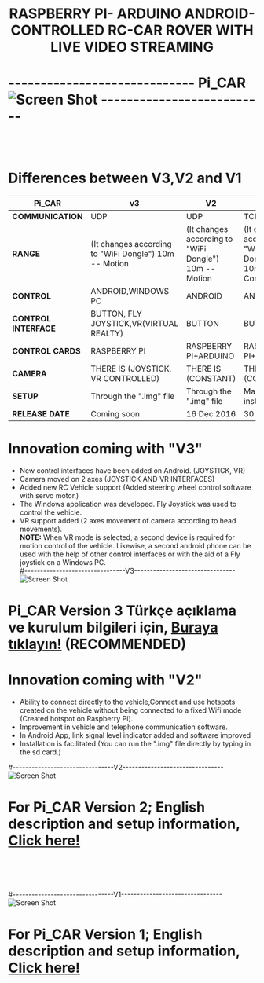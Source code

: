 # <p align="center"> <b>RASPBERRY PI- ARDUINO ANDROID-CONTROLLED RC-CAR ROVER WITH LIVE VIDEO STREAMING</b></p>
# ----------------------------- Pi_CAR ![Screen Shot](https://github.com/zafersn/WiFi-RC-Controller-With-Camera/blob/master/V2Images/images/raspi_car.png) --------------------------
<br><br>
# Differences between V3,V2 and V1

 Pi_CAR|v3 | V2 | V1
------------ |----------|-------------|-------
**COMMUNICATION**|UDP |UDP |TCP
**RANGE** |(It changes according to "WiFi Dongle") 10m -- Motion |(It changes according to "WiFi Dongle") 10m -- Motion|(It changes according to "WiFi Dongle") 10m --Constant
**CONTROL**|ANDROID,WINDOWS PC|ANDROID|ANDROID
**CONTROL INTERFACE**|BUTTON, FLY JOYSTICK,VR(VIRTUAL REALTY)|BUTTON|BUTTON
**CONTROL CARDS** |RASPBERRY PI|RASPBERRY PI+ARDUINO|RASPBERRY PI+ARDUINO
**CAMERA** |THERE IS (JOYSTICK, VR CONTROLLED)|THERE IS (CONSTANT)|THERE IS (CONSTANT)
**SETUP** |Through the ".img" file |Through the ".img" file |Manual installation
**RELEASE DATE**|Coming soon |16 Dec 2016|30 Jul 2016
# Innovation coming with "V3"
* New control interfaces have been added on Android. (JOYSTICK, VR)
* Camera moved on 2 axes (JOYSTICK AND VR INTERFACES)
* Added new RC Vehicle support (Added steering wheel control software with servo motor.)
* The Windows application was developed. Fly Joystick was used to control the vehicle.
* VR support added (2 axes movement of camera according to head movements).<br>
**NOTE:** When VR mode is selected, a second device is required for motion control of the vehicle. Likewise, a second android phone can be used with the help of other control interfaces or with the aid of a Fly joystick on a Windows PC.<br>
#--------------------------------V3--------------------------------
![Screen Shot](https://github.com/zafersn/WiFi-RC-Controller-With-Camera/blob/master/V3Images/images/raspv3.2.png)
# Pi_CAR Version 3  Türkçe açıklama ve kurulum bilgileri için, [Buraya tıklayın!](https://github.com/zafersn/WiFi-RC-Controller-With-Camera/blob/master/ENGLISH/V3) **(RECOMMENDED)**


# Innovation coming with "V2"
* Ability to connect directly to the vehicle,Connect and use hotspots created on the vehicle without being connected to a fixed Wifi mode (Created hotspot on Raspberry Pi).
* Improvement in vehicle and telephone communication software.
* In Android App, link signal level indicator added and software improved
* Installation is facilitated (You can run the ".img" file directly by typing in the sd card.)<br>

#--------------------------------V2--------------------------------
![Screen Shot](https://github.com/zafersn/WiFi-RC-Controller-With-Camera/blob/master/V2Images/images/rasp%20to%20android2.png)
# For Pi_CAR Version 2;  English description and setup information, [Click here!](https://github.com/zafersn/WiFi-RC-Controller-With-Camera/tree/master/ENGLISH/V2)

<br><br><br>

#--------------------------------V1--------------------------------
![Screen Shot](https://github.com/zafersn/WiFi-RC-Controller-With-Camera/blob/master/V2Images/images/wifi_rasp%20to%20android2.png)

# For Pi_CAR Version 1; English description and setup information, [Click here!](https://github.com/zafersn/WiFi-RC-Controller-With-Camera/blob/master/ENGLISH/V1)  <br><br>

 
